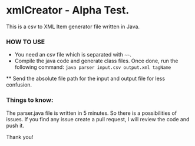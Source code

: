 # xmlCreator - Alpha Test.
This is a csv to XML Item generator file written in Java. 

### HOW TO USE
- You need an csv file which is separated with `~~`.
- Compile the java code and generate class files. Once done, run the following command:
`java parser input.csv output.xml tagName`

** Send the absolute file path for the input and output file for less confusion.


### Things to know:
The parser.java file is written in 5 minutes. So there is a possibilities of issues. If you find any issue create a pull request, I will review the code and push it.

Thank you!